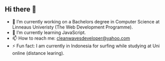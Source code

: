 ## Hi there 👋

<!--
**cleanwavesdeveloper/cleanwavesdeveloper** is a ✨ _special_ ✨ repository because its `README.md` (this file) appears on your GitHub profile.

Here are some ideas to get you started:

- 🔭 I’m currently working on ...
- 🌱 I’m currently learning ...
- 👯 I’m looking to collaborate on ...
- 🤔 I’m looking for help with ...
- 💬 Ask me about ...
- 📫 How to reach me: ...
- 😄 Pronouns: ...
- ⚡ Fun fact: ...
-->


- 🔭 I’m currently working on a Bachelors degree in Computer Science at Linneaus Univeristy (The Web Development Programme).
- 🌱 I’m currently learning JavaScript.
- 📫 How to reach me: cleanwavesdeveloper@yahoo.com
- ⚡ Fun fact: I am currently in Indonesia for surfing while studying at Uni online (distance learing).
